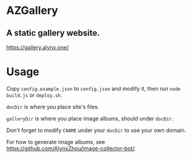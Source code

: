 AZGallery
=========

A static gallery website.
-------------------------

<https://gallery.alynx.one/>

# Usage

Copy `config.example.json` to `config.json` and modify it, then run `node build.js` or `deploy.sh`.

`docDir` is where you place site's files.

`galleryDir` is where you place image albums, should under `docDir`.

Don't forget to modify `CNAME` under your `docDir` to use your own domain.

For how to generate image albums, see <https://github.com/AlynxZhou/image-collector-bot/>.
